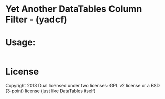 Yet Another DataTables Column Filter - (yadcf)
=====

Usage:
=====

```javascript

```


License
=====

Copyright 2013
Dual licensed under two licenses: GPL v2 license or a BSD (3-point) license (just like DataTables itself)
